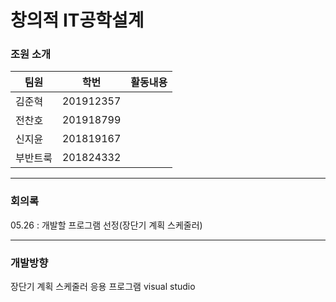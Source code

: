 # 창의적 IT공학설계

### 조원 소개
|팀원|학번|활동내용|
|-----|----------|---|
|김준혁|201912357|   |
|전찬호|201918799|   |
|신지윤|201819167|   |
|부반트룩|201824332|   |

<hr>

### 회의록
05.26 : 개발할 프로그램 선정(장단기 계획 스케줄러)


<hr>

### 개발방향
장단기 계획 스케줄러 응용 프로그램
visual studio
